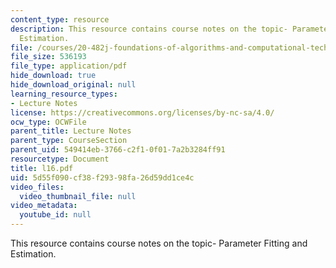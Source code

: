 ```yaml
---
content_type: resource
description: This resource contains course notes on the topic- Parameter Fitting and
  Estimation.
file: /courses/20-482j-foundations-of-algorithms-and-computational-techniques-in-systems-biology-spring-2006/5d55f090cf38f29398fa26d59dd1ce4c_l16.pdf
file_size: 536193
file_type: application/pdf
hide_download: true
hide_download_original: null
learning_resource_types:
- Lecture Notes
license: https://creativecommons.org/licenses/by-nc-sa/4.0/
ocw_type: OCWFile
parent_title: Lecture Notes
parent_type: CourseSection
parent_uid: 549414eb-3766-c2f1-0f01-7a2b3284ff91
resourcetype: Document
title: l16.pdf
uid: 5d55f090-cf38-f293-98fa-26d59dd1ce4c
video_files:
  video_thumbnail_file: null
video_metadata:
  youtube_id: null
---
```

This resource contains course notes on the topic- Parameter Fitting and Estimation.